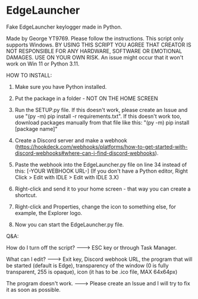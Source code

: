 # EdgeLauncher
Fake EdgeLauncher keylogger made in Python.

Made by George YT9769. Please follow the instructions. This script only supports Windows. BY USING THIS SCRIPT YOU AGREE THAT CREATOR IS NOT RESPONSIBLE FOR ANY HARDWARE, SOFTWARE OR EMOTIONAL DAMAGES. USE ON YOUR OWN RISK.
An issue might occur that it won't work on Win 11 or Python 3.11.

HOW TO INSTALL:

1. Make sure you have Python installed.

2. Put the package in a folder - NOT ON THE HOME SCREEN

3. Run the SETUP.py file. If this doesn't work, please create an Issue and use "(py -m) pip install -r requirements.txt". If this doesn't work too, download packages manually from that file like this: "(py -m) pip install [package name]"

4. Create a Discord server and make a webhook (https://hookdeck.com/webhooks/platforms/how-to-get-started-with-discord-webhooks#where-can-i-find-discord-webhooks).

5. Paste the webhook into the EdgeLauncher.py file on line 34 instead of this: [-YOUR WEBHOOK URL-] (If you don't have a Python editor, Right Click > Edit with IDLE > Edit with IDLE 3.X)

6. Right-click and send it to your home screen - that way you can create a shortcut.

7. Right-click and Properties, change the icon to something else, for example, the Explorer logo.

8. Now you can start the EdgeLauncher.py file.

Q&A:

How do I turn off the script? ---> ESC key or through Task Manager.

What can I edit? ---> Exit key, Discord webhook URL, the program that will be started (default is Edge), transparency of the window (0 is fully transparent, 255 is opaque), icon (it has to be .ico file, MAX 64x64px)

The program doesn't work. ---> Please create an Issue and I will try to fix it as soon as possible.

